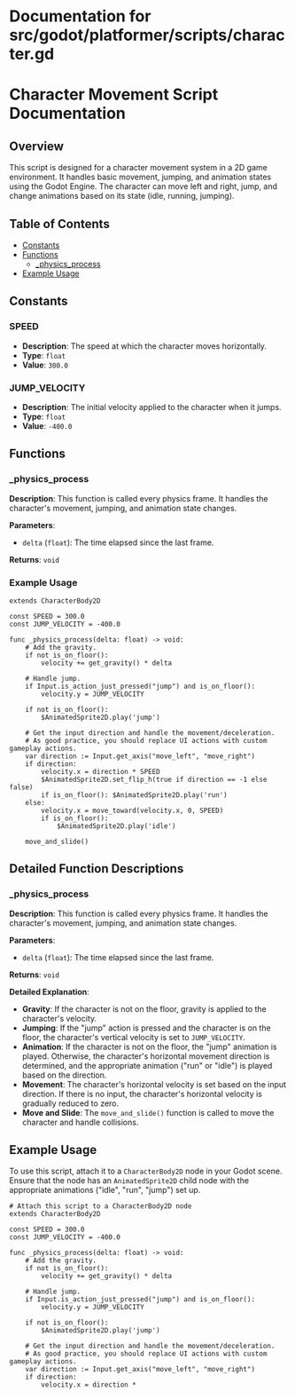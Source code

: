 # Documentation for src/godot/platformer/scripts/character.gd

# Character Movement Script Documentation

## Overview

This script is designed for a character movement system in a 2D game environment. It handles basic movement, jumping, and animation states using the Godot Engine. The character can move left and right, jump, and change animations based on its state (idle, running, jumping).

## Table of Contents

- [Constants](#constants)
- [Functions](#functions)
  - [_physics_process](#_physics_process)
- [Example Usage](#example-usage)

## Constants

### SPEED
- **Description**: The speed at which the character moves horizontally.
- **Type**: `float`
- **Value**: `300.0`

### JUMP_VELOCITY
- **Description**: The initial velocity applied to the character when it jumps.
- **Type**: `float`
- **Value**: `-400.0`

## Functions

### _physics_process

**Description**: This function is called every physics frame. It handles the character's movement, jumping, and animation state changes.

**Parameters**:
- `delta` (`float`): The time elapsed since the last frame.

**Returns**: `void`

### Example Usage

```gdscript
extends CharacterBody2D

const SPEED = 300.0
const JUMP_VELOCITY = -400.0

func _physics_process(delta: float) -> void:
    # Add the gravity.
    if not is_on_floor():
        velocity += get_gravity() * delta

    # Handle jump.
    if Input.is_action_just_pressed("jump") and is_on_floor():
        velocity.y = JUMP_VELOCITY

    if not is_on_floor():
        $AnimatedSprite2D.play('jump')

    # Get the input direction and handle the movement/deceleration.
    # As good practice, you should replace UI actions with custom gameplay actions.
    var direction := Input.get_axis("move_left", "move_right")
    if direction:
        velocity.x = direction * SPEED
        $AnimatedSprite2D.set_flip_h(true if direction == -1 else false)
        if is_on_floor(): $AnimatedSprite2D.play('run')
    else:
        velocity.x = move_toward(velocity.x, 0, SPEED)
        if is_on_floor():
            $AnimatedSprite2D.play('idle')

    move_and_slide()
```

## Detailed Function Descriptions

### _physics_process

**Description**: This function is called every physics frame. It handles the character's movement, jumping, and animation state changes.

**Parameters**:
- `delta` (`float`): The time elapsed since the last frame.

**Returns**: `void`

**Detailed Explanation**:
- **Gravity**: If the character is not on the floor, gravity is applied to the character's velocity.
- **Jumping**: If the "jump" action is pressed and the character is on the floor, the character's vertical velocity is set to `JUMP_VELOCITY`.
- **Animation**: If the character is not on the floor, the "jump" animation is played. Otherwise, the character's horizontal movement direction is determined, and the appropriate animation ("run" or "idle") is played based on the direction.
- **Movement**: The character's horizontal velocity is set based on the input direction. If there is no input, the character's horizontal velocity is gradually reduced to zero.
- **Move and Slide**: The `move_and_slide()` function is called to move the character and handle collisions.

## Example Usage

To use this script, attach it to a `CharacterBody2D` node in your Godot scene. Ensure that the node has an `AnimatedSprite2D` child node with the appropriate animations ("idle", "run", "jump") set up.

```gdscript
# Attach this script to a CharacterBody2D node
extends CharacterBody2D

const SPEED = 300.0
const JUMP_VELOCITY = -400.0

func _physics_process(delta: float) -> void:
    # Add the gravity.
    if not is_on_floor():
        velocity += get_gravity() * delta

    # Handle jump.
    if Input.is_action_just_pressed("jump") and is_on_floor():
        velocity.y = JUMP_VELOCITY

    if not is_on_floor():
        $AnimatedSprite2D.play('jump')

    # Get the input direction and handle the movement/deceleration.
    # As good practice, you should replace UI actions with custom gameplay actions.
    var direction := Input.get_axis("move_left", "move_right")
    if direction:
        velocity.x = direction *